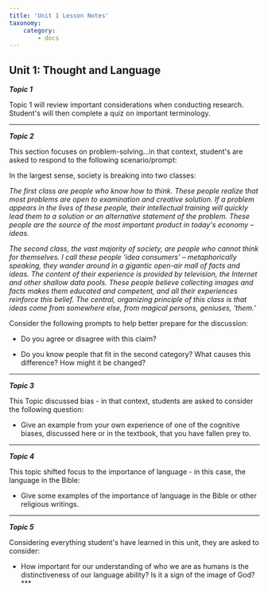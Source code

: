 ```yaml
---
title: 'Unit 1 Lesson Notes'
taxonomy:
    category:
        - docs
---
```


## Unit 1: Thought and Language

***Topic 1***

Topic 1 will review important considerations when conducting research. Student's will then complete a quiz on important terminology.

---

***Topic 2***

This section focuses on problem-solving...in that context, student's are asked to respond to the following scenario/prompt:

In the largest sense, society is breaking into two classes:

*The first class are people who know how to think. These people realize that most problems are open to examination and creative solution. If a problem appears in the lives of these people, their intellectual training will quickly lead them to a solution or an alternative statement of the problem. These people are the source of the most important product in today's economy – ideas.*

*The second class, the vast majority of society, are people who cannot think for themselves. I call these people ‘idea consumers’ – metaphorically speaking, they wander around in a gigantic open-air mall of facts and ideas. The content of their experience is provided by television, the Internet and other shallow data pools. These people believe collecting images and facts makes them educated and competent, and all their experiences reinforce this belief. The central, organizing principle of this class is that ideas come from somewhere else, from magical persons, geniuses, ‘them.’*

Consider the following prompts to help better prepare for the discussion:

 - Do you agree or disagree with this claim?

 - Do you know people that fit in the second category? What causes this difference? How might it be changed?

---

***Topic 3***

This Topic discussed bias - in that context, students are asked to consider the following question:

 - Give an example from your own experience of one of the cognitive biases, discussed here or in the textbook, that you have fallen prey to.

---

***Topic 4***

This topic shifted focus to the importance of language - in this case, the language in the Bible:

 - Give some examples of the importance of language in the Bible or other religious writings.

----

***Topic 5***

Considering everything student's have learned in this unit, they are asked to consider:

 - How important for our understanding of who we are as humans is the distinctiveness of our language ability? Is it a sign of the image of God?***
